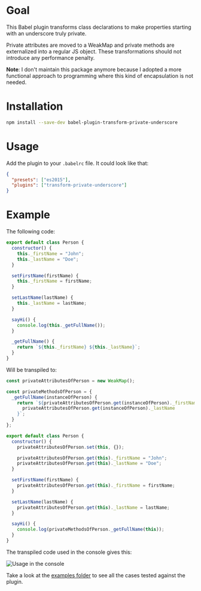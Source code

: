 # Goal

This Babel plugin transforms class declarations to make properties starting with an underscore truly private.

Private attributes are moved to a WeakMap and private methods are externalized into a regular JS object. These transformations should not introduce any performance penalty.

**Note**: I don't maintain this package anymore because I adopted a more functional approach to programming where this kind of encapsulation is not needed.

# Installation

```bash
npm install --save-dev babel-plugin-transform-private-underscore
```

# Usage

Add the plugin to your `.babelrc` file. It could look like that:

```json
{
  "presets": ["es2015"],
  "plugins": ["transform-private-underscore"]
}
```

# Example

The following code:

```javascript
export default class Person {
  constructor() {
    this._firstName = "John";
    this._lastName = "Doe";
  }

  setFirstName(firstName) {
    this._firstName = firstName;
  }

  setLastName(lastName) {
    this._lastName = lastName;
  }

  sayHi() {
    console.log(this._getFullName());
  }

  _getFullName() {
    return `${this._firstName} ${this._lastName}`;
  }
}
```

Will be transpiled to:

```javascript
const privateAttributesOfPerson = new WeakMap();

const privateMethodsOfPerson = {
  _getFullName(instanceOfPerson) {
    return `${privateAttributesOfPerson.get(instanceOfPerson)._firstName} ${
      privateAttributesOfPerson.get(instanceOfPerson)._lastName
    }`;
  }
};

export default class Person {
  constructor() {
    privateAttributesOfPerson.set(this, {});

    privateAttributesOfPerson.get(this)._firstName = "John";
    privateAttributesOfPerson.get(this)._lastName = "Doe";
  }

  setFirstName(firstName) {
    privateAttributesOfPerson.get(this)._firstName = firstName;
  }

  setLastName(lastName) {
    privateAttributesOfPerson.get(this)._lastName = lastName;
  }

  sayHi() {
    console.log(privateMethodsOfPerson._getFullName(this));
  }
}
```

The transpiled code used in the console gives this:

![Usage in the console](https://raw.githubusercontent.com/tibdex/babel-plugin-transform-private-underscore/master/resources/console.png)

Take a look at the [examples folder](https://github.com/tibdex/babel-plugin-transform-private-underscore/tree/master/examples) to see all the cases tested against the plugin.

